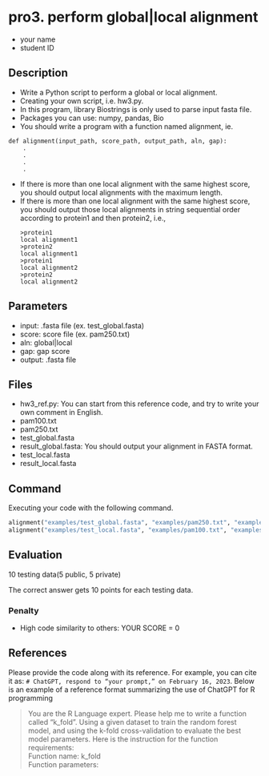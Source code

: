 # pro3. perform global|local alignment
* your name
* student ID

## Description

* Write a Python script to perform a global or local alignment.
* Creating your own script, i.e. hw3.py.
* In this program, library Biostrings is only used to parse input fasta file.
* Packages you can use: numpy, pandas, Bio
* You should write a program with a function named alignment, ie.
```
def alignment(input_path, score_path, output_path, aln, gap):
    .
    .
    .
    .
```
* If there is more than one local alignment with the same highest score, you should output local alignments with the maximum length. 
* If there is more than one local alignment with the same highest score, you should output those local alignments in string sequential order according to protein1 and then protein2, i.e., 
  ```
  >protein1
  local alignment1
  >protein2
  local alignment1
  >protein1
  local alignment2
  >protein2
  local alignment2
  ```
## Parameters

* input: .fasta file (ex. test_global.fasta)
* score: score file (ex. pam250.txt)
* aln: global|local
* gap: gap score
* output: .fasta file

## Files

* hw3_ref.py: You can start from this reference code, and try to write your own comment in English.
* pam100.txt
* pam250.txt
* test_global.fasta
* result_global.fasta: You should output your alignment in FASTA format.
* test_local.fasta
* result_local.fasta
## Command

Executing your code with the following command.


```Python
alignment("examples/test_global.fasta", "examples/pam250.txt", "examples/result_global.fasta", "global", -10)
alignment("examples/test_local.fasta", "examples/pam100.txt", "examples/result_local.fasta", "local", -10)
```

## Evaluation

10 testing data(5 public, 5 private)

The correct answer gets 10 points for each testing data.



### Penalty

* High code similarity to others: YOUR SCORE = 0

## References
Please provide the code along with its reference. For example, you can cite it as: ```# ChatGPT, respond to “your prompt,” on February 16, 2023```. Below is an example of a reference format summarizing the use of ChatGPT for R programming

>You are the R Language expert.
>Please help me to write a function called “k_fold”.
>Using a given dataset to train the random forest model, and using the k-fold cross-validation to evaluate the best model parameters. Here is the instruction for the function requirements:\
>Function name: k_fold\
>Function parameters:





